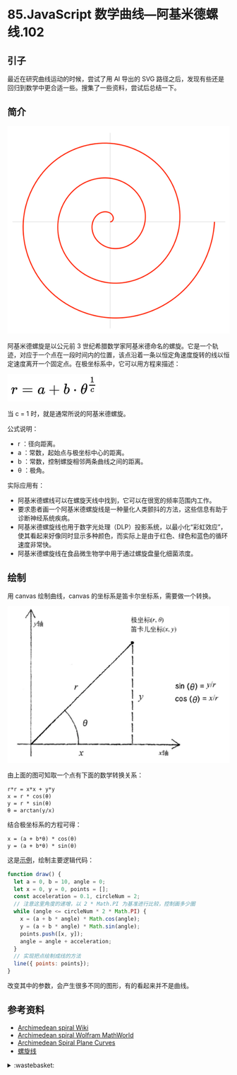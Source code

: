 # 85.JavaScript 数学曲线—阿基米德螺线.102

## <a name="start"></a> 引子
最近在研究曲线运动的时候，尝试了用 AI 导出的 SVG 路径之后，发现有些还是回归到数学中更合适一些。搜集了一些资料，尝试后总结一下。

## <a name="title1"></a> 简介

![85-1][url-local-1]

阿基米德螺旋是以公元前 3 世纪希腊数学家阿基米德命名的螺旋。它是一个轨迹，对应于一个点在一段时间内的位置，该点沿着一条以恒定角速度旋转的线以恒定速度离开一个固定点。在极坐标系中，它可以用方程来描述：

![85-2][url-local-2]

当 c = 1 时，就是通常所说的阿基米德螺旋。

公式说明：
- r ：径向距离。
- a ：常数，起始点与极坐标中心的距离。
- b ：常数，控制螺旋相邻两条曲线之间的距离。
- θ ：极角。


实际应用有：
- 阿基米德螺线可以在螺旋天线中找到，它可以在很宽的频率范围内工作。
- 要求患者画一个阿基米德螺旋线是一种量化人类颤抖的方法，这些信息有助于诊断神经系统疾病。
- 阿基米德螺旋线也用于数字光处理（DLP）投影系统，以最小化“彩虹效应”，使其看起来好像同时显示多种颜色，而实际上是由于红色、绿色和蓝色的循环速度非常快。
- 阿基米德螺旋线在食品微生物学中用于通过螺旋盘量化细菌浓度。

## 绘制
用 canvas 绘制曲线，canvas 的坐标系是笛卡尔坐标系，需要做一个转换。

![85-3][url-local-3]

由上面的图可知取一个点有下面的数学转换关系：
```
r*r = x*x + y*y
x = r * cos(θ)
y = r * sin(θ)
θ = arctan(y/x)
```
结合极坐标系的方程可得：
```
x = (a + b*θ) * cos(θ)
y = (a + b*θ) * sin(θ)
```

这是[示例][url-5]，绘制主要逻辑代码：
```js
function draw() {
  let a = 0, b = 10, angle = 0;
  let x = 0, y = 0, points = [];
  const acceleration = 0.1, circleNum = 2;
  // 注意这里角度的递增，以 2 * Math.PI 为基准进行比较，控制画多少圈
  while (angle <= circleNum * 2 * Math.PI) {
    x = (a + b * angle) * Math.cos(angle);
    y = (a + b * angle) * Math.sin(angle);
    points.push([x, y]);
    angle = angle + acceleration;
  }
  // 实现把点绘制成线的方法
  line({ points: points});
}
```
改变其中的参数，会产生很多不同的图形，有的看起来并不是曲线。


## <a name="reference"></a> 参考资料
- [Archimedean spiral Wiki][url-1]
- [Archimedean spiral Wolfram MathWorld][url-2]
- [Archimedean Spiral Plane Curves][url-3]
- [螺旋线][url-4]


[url-1]:https://en.wikipedia.org/wiki/Archimedean_spiral
[url-2]:https://mathworld.wolfram.com/ArchimedeanSpiral.html
[url-3]:http://xahlee.info/SpecialPlaneCurves_dir/ArchimedeanSpiral_dir/archimedeanSpiral.html
[url-4]:https://baike.baidu.com/item/%E8%9E%BA%E6%97%8B%E7%BA%BF/10012826
[url-5]:https://xxholic.github.io/lab/segment/85/index.html

[url-local-1]:../images/85/1.png
[url-local-2]:../images/85/2.png
[url-local-3]:../images/85/3.png

<details>
<summary>:wastebasket:</summary>

最近看了[《银翼杀手2049》][url-book]，故事讲的还是蛮好的，本以为所有的线索都指向了一个答案，没想到最后并不是这样，但回想一下的确也是说的通。

关于复制人“繁衍”的秘密还是蛮吸引人的，不知道什么时候能出续集。

![85-poster][url-local-poster]

</details>

[url-book]:https://movie.douban.com/subject/10512661/
[url-local-poster]:../images/85/poster.png
